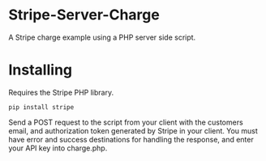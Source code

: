 # Stripe-Server-Charge

A Stripe charge example using a PHP server side script.

# Installing

Requires the Stripe PHP library.

```
pip install stripe
```

Send a POST request to the script from your client with the customers email, and authorization token generated by Stripe in your client. You must have error and success destinations for handling the response, and enter your API key into charge.php.
